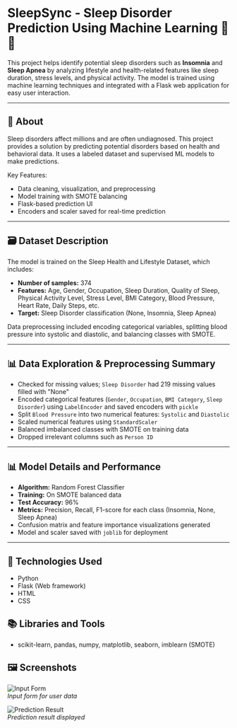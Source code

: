 # SleepSync - Sleep Disorder Prediction Using Machine Learning 🧠💤

This project helps identify potential sleep disorders such as **Insomnia** and **Sleep Apnea** by analyzing lifestyle and health-related features like sleep duration, stress levels, and physical activity. The model is trained using machine learning techniques and integrated with a Flask web application for easy user interaction.

---

## 📖 About

Sleep disorders affect millions and are often undiagnosed. This project provides a solution by predicting potential disorders based on health and behavioral data. It uses a labeled dataset and supervised ML models to make predictions.

Key Features:
- Data cleaning, visualization, and preprocessing
- Model training with SMOTE balancing
- Flask-based prediction UI
- Encoders and scaler saved for real-time prediction

---

## 🗃️ Dataset Description

The model is trained on the Sleep Health and Lifestyle Dataset, which includes:

- **Number of samples:** 374  
- **Features:** Age, Gender, Occupation, Sleep Duration, Quality of Sleep, Physical Activity Level, Stress Level, BMI Category, Blood Pressure, Heart Rate, Daily Steps, etc.  
- **Target:** Sleep Disorder classification (None, Insomnia, Sleep Apnea)  

Data preprocessing included encoding categorical variables, splitting blood pressure into systolic and diastolic, and balancing classes with SMOTE.

---

## 📊 Data Exploration & Preprocessing Summary

- Checked for missing values; `Sleep Disorder` had 219 missing values filled with "None"
- Encoded categorical features (`Gender`, `Occupation`, `BMI Category`, `Sleep Disorder`) using `LabelEncoder` and saved encoders with `pickle`
- Split `Blood Pressure` into two numerical features: `Systolic` and `Diastolic`
- Scaled numerical features using `StandardScaler`
- Balanced imbalanced classes with SMOTE on training data
- Dropped irrelevant columns such as `Person ID`

---

## 📊 Model Details and Performance

- **Algorithm:** Random Forest Classifier  
- **Training:** On SMOTE balanced data  
- **Test Accuracy:** 96%  
- **Metrics:** Precision, Recall, F1-score for each class (Insomnia, None, Sleep Apnea)  
- Confusion matrix and feature importance visualizations generated  
- Model and scaler saved with `joblib` for deployment

---

## 🧰 Technologies Used
- Python  
- Flask (Web framework)  
- HTML  
- CSS  

## 📚 Libraries and Tools
- scikit-learn, pandas, numpy, matplotlib, seaborn, imblearn (SMOTE)  


## 🖼️ Screenshots

![Input Form](screenshots/input_form.png)  
*Input form for user data*

![Prediction Result](screenshots/prediction_result.png)  
*Prediction result displayed*

